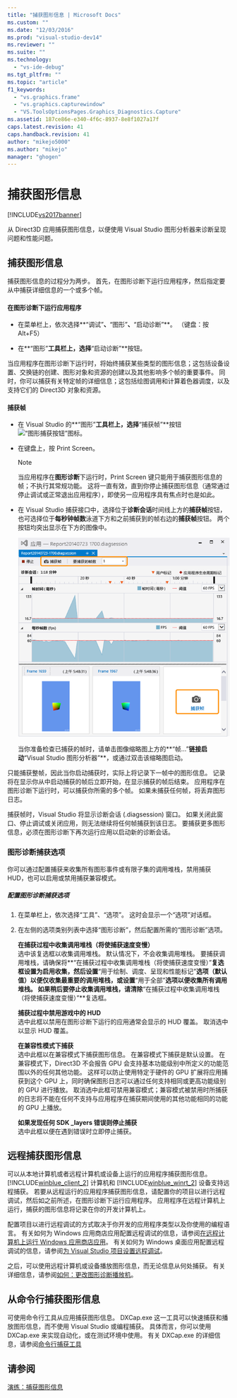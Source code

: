```yaml
---
title: "捕获图形信息 | Microsoft Docs"
ms.custom: ""
ms.date: "12/03/2016"
ms.prod: "visual-studio-dev14"
ms.reviewer: ""
ms.suite: ""
ms.technology: 
  - "vs-ide-debug"
ms.tgt_pltfrm: ""
ms.topic: "article"
f1_keywords: 
  - "vs.graphics.frame"
  - "vs.graphics.capturewindow"
  - "VS.ToolsOptionsPages.Graphics_Diagnostics.Capture"
ms.assetid: 187ce86e-e340-4f6c-8937-8e8f1027a17f
caps.latest.revision: 41
caps.handback.revision: 41
author: "mikejo5000"
ms.author: "mikejo"
manager: "ghogen"
---
```

# 捕获图形信息
[!INCLUDE[vs2017banner](../code-quality/includes/vs2017banner.md)]

从 Direct3D 应用捕获图形信息，以便使用 Visual Studio 图形分析器来诊断呈现问题和性能问题。  
  
## 捕获图形信息  
 捕获图形信息的过程分为两步。  首先，在图形诊断下运行应用程序，然后指定要从中捕获详细信息的一个或多个帧。  
  
#### 在图形诊断下运行应用程序  
  
-   在菜单栏上，依次选择**“调试”**、**“图形”**、**“启动诊断”**。  （键盘：按 Alt\+F5）  
  
-   在**“图形”**工具栏上，选择**“启动诊断”**按钮。  
  
 当应用程序在图形诊断下运行时，将始终捕获某些类型的图形信息；这包括设备设置、交换链的创建、图形对象和资源的创建以及其他影响多个帧的重要事件。  同时，你可以捕获有关特定帧的详细信息；这包括绘图调用和计算着色器调度，以及支持它们的 Direct3D 对象和资源。  
  
#### 捕获帧  
  
-   在 Visual Studio 的**“图形”**工具栏上，选择**“捕获帧”**按钮![“图形捕获按钮”图标](~/docs/debugger/graphics/media/debuggingdirectxgraphics.png "DebuggingDirectXGraphics")。  
  
-   在键盘上，按 Print Screen。  
  
    > [!NOTE]
    >  当应用程序在**图形诊断**下运行时，Print Screen 键只能用于捕获图形信息的帧；不执行其常规功能。  这将一直有效，直到你停止捕获图形信息（通常通过停止调试或正常退出应用程序），即使另一应用程序具有焦点时也是如此。  
  
-   在 Visual Studio 捕获接口中，选择位于**诊断会话**时间线上方的**捕获帧**按钮，也可选择位于**每秒钟帧数**泳道下方和之前捕获到的帧右边的**捕获帧**按钮。  两个按钮均突出显示在下方的图像中。  
  
     ![使用 GPU 使用情况工具捕获帧。](../debugger/media/pix_gpu_usage_tool_capture_frame.png "pix\_gpu\_usage\_tool\_capture\_frame")  
  
     当你准备检查已捕获的帧时，请单击图像缩略图上方的**“帧...”**链接启动**“Visual Studio 图形分析器”**，或通过双击该缩略图启动。  
  
 只能捕获整帧，因此当你启动捕获时，实际上将记录下一帧中的图形信息。  记录将在显示你从中启动捕获的帧后立即开始，在显示捕获的帧后结束。  应用程序在图形诊断下运行时，可以捕获你所需的多个帧。  如果未捕获任何帧，将丢弃图形日志。  
  
 捕获帧时，Visual Studio 将显示诊断会话 \(.diagsession\) 窗口。  如果关闭此窗口、停止调试或关闭应用，则无法继续将任何帧捕获到该日志。  要捕获更多图形信息，必须在图形诊断下再次运行应用以启动新的诊断会话。  
  
### 图形诊断捕获选项  
 你可以通过配置捕获来收集所有图形事件或有限子集的调用堆栈，禁用捕获 HUD，也可以启用或禁用捕获兼容模式。  
  
##### 配置图形诊断捕获选项  
  
1.  在菜单栏上，依次选择“工具”、“选项”。  这时会显示一个“选项”对话框。  
  
2.  在左侧的选项类别列表中选择“图形诊断”，然后配置所需的“图形诊断”选项。  
  
     **在捕获过程中收集调用堆栈（将使捕获速度变慢）**  
     选中该复选框以收集调用堆栈。  默认情况下，不会收集调用堆栈。  要捕获调用堆栈，请确保将**“在捕获过程中收集调用堆栈（将使捕获速度变慢）”**复选框设置为启用收集，然后设置**“用于绘制、调度、呈现和性能标记”**选项（默认值）以便仅收集最重要的调用堆栈，或设置**“用于全部”**选项以便收集所有调用堆栈。  如果稍后要停止收集调用堆栈，请清除**“在捕获过程中收集调用堆栈（将使捕获速度变慢）”**复选框。  
  
     **捕获过程中禁用游戏中的 HUD**  
     选中此框以禁用在图形诊断下运行的应用通常会显示的 HUD 覆盖。  取消选中以显示 HUD 覆盖。  
  
     **在兼容性模式下捕获**  
     选中此框以在兼容模式下捕获图形信息。  在兼容模式下捕获是默认设置。  在兼容模式下，Direct3D 不会报告 GPU 会支持基本功能级别中所定义的功能范围以外的任何其他功能。  这样可以防止使用特定于硬件的 GPU 扩展将应用捕获到这个 GPU 上，同时确保图形日志可以通过任何支持相同或更高功能级别的 GPU 进行播放。  取消选中此框可禁用兼容模式；兼容模式被禁用时所捕获的日志将不能在任何不支持与应用程序在捕获期间使用的其他功能相同的功能的 GPU 上播放。  
  
     **如果发现任何 SDK \_layers 错误则停止捕获**  
     选中此框以便在遇到错误时立即停止捕获。  
  
## 远程捕获图形信息  
 可以从本地计算机或者远程计算机或设备上运行的应用程序捕获图形信息。  [!INCLUDE[winblue_client_2](../debugger/includes/winblue_client_2_md.md)] 计算机和 [!INCLUDE[winblue_winrt_2](../debugger/includes/winblue_winrt_2_md.md)] 设备支持远程捕获。  若要从远程运行的应用程序捕获图形信息，请配置你的项目以进行远程调试，然后如之前所述，在图形诊断下运行应用程序。  应用程序在远程计算机上运行，捕获的图形信息将记录在你的开发计算机上。  
  
 配置项目以进行远程调试的方式取决于你开发的应用程序类型以及你使用的编程语言。  有关如何为 Windows 应用商店应用配置远程调试的信息，请参阅[在远程计算机上运行 Windows 应用商店应用](../debugger/run-windows-store-apps-on-a-remote-machine.md)。  有关如何为 Windows 桌面应用配置远程调试的信息，请参阅[为 Visual Studio 项目设置远程调试](../Topic/Set%20Up%20Remote%20Debugging%20for%20a%20Visual%20Studio%20Project.md)。  
  
 之后，可以使用远程计算机或设备播放图形信息，而无论信息从何处捕获。  有关详细信息，请参阅[如何：更改图形诊断播放机](../debugger/how-to-change-the-graphics-diagnostics-playback-machine.md)。  
  
## 从命令行捕获图形信息  
 可使用命令行工具从应用捕获图形信息。  DXCap.exe 这一工具可以快速捕获和播放图形信息，而不使用 Visual Studio 或编程捕获。  具体而言，你可以使用 DXCap.exe 来实现自动化，或在测试环境中使用。  有关 DXCap.exe 的详细信息，请参阅[命令行捕获工具](../debugger/command-line-capture-tool.md)  
  
## 请参阅  
 [演练：捕获图形信息](../debugger/walkthrough-capturing-graphics-information.md)